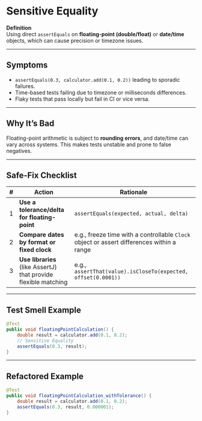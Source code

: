 # Sensitive Equality

**Definition**  
Using direct `assertEquals` on **floating-point (double/float)** or **date/time** objects, which can cause precision or timezone issues.

---

## Symptoms
- `assertEquals(0.3, calculator.add(0.1, 0.2))` leading to sporadic failures.
- Time-based tests failing due to timezone or milliseconds differences.
- Flaky tests that pass locally but fail in CI or vice versa.

---

## Why It’s Bad
Floating-point arithmetic is subject to **rounding errors**, and date/time can vary across systems. This makes tests unstable and prone to false negatives.

---

## Safe‑Fix Checklist
| # | Action | Rationale |
|---|---|---|
| 1 | **Use a tolerance/delta for floating-point** | `assertEquals(expected, actual, delta)` |
| 2 | **Compare dates by format or fixed clock** | e.g., freeze time with a controllable `Clock` object or assert differences within a range |
| 3 | **Use libraries** (like AssertJ) that provide flexible matching | e.g., `assertThat(value).isCloseTo(expected, offset(0.0001))` |

---

## Test Smell Example
```java
@Test
public void floatingPointCalculation() {
    double result = calculator.add(0.1, 0.2);
    // Sensitive Equality
    assertEquals(0.3, result);
}
```

---

## Refactored Example
```java
@Test
public void floatingPointCalculation_withTolerance() {
    double result = calculator.add(0.1, 0.2);
    assertEquals(0.3, result, 0.000001);
}
```